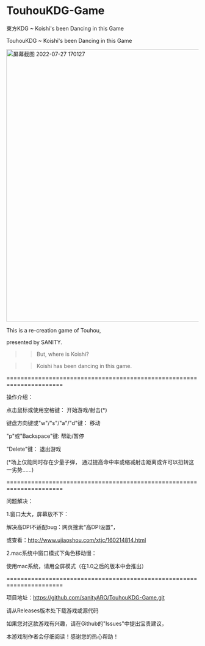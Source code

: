 # TouhouKDG-Game
東方KDG ~ Koishi's been Dancing in this Game

TouhouKDG ~ Koishi's been Dancing in this Game

<img width="712" alt="屏幕截图 2022-07-27 170127" src="https://user-images.githubusercontent.com/106137106/181207519-58ebf1c3-79fa-42e2-b1ca-8c02a03b6a2e.png">

This is a re-creation game of Touhou,

presented by SANITY.

>>But, where is Koishi?

>>Koishi has been dancing in this game.

======================================================================

操作介绍：

点击鼠标或使用空格键：                      开始游戏/射击(*)

键盘方向键或"w"/"s"/"a"/"d"键：        移动

"p"或"Backspace"键:                             帮助/暂停

"Delete"键：                                       退出游戏

(*场上仅能同时存在少量子弹，
	通过提高命中率或缩减射击距离或许可以扭转这一劣势……)

======================================================================

问题解决：

1.窗口太大，屏幕放不下：

解决高DPI不适配bug：网页搜索“高DPI设置”，

或查看：http://www.ujiaoshou.com/xtjc/160214814.html

2.mac系统中窗口模式下角色移动慢：

使用mac系统，请用全屏模式（在1.0之后的版本中会推出）

======================================================================

项目地址：https://github.com/sanityARO/TouhouKDG-Game.git

请从Releases版本处下载游戏或源代码

如果您对这款游戏有兴趣，请在Github的"Issues"中提出宝贵建议，

本游戏制作者会仔细阅读！感谢您的热心帮助！
